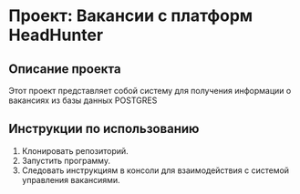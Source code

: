 # Проект: Вакансии с платформ HeadHunter

## Описание проекта
Этот проект представляет собой систему для получения информации о вакансиях из базы данных POSTGRES

## Инструкции по использованию
1. Клонировать репозиторий.
2. Запустить программу.
3. Следовать инструкциям в консоли для взаимодействия с системой управления вакансиями.
